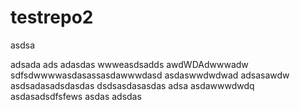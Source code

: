 # testrepo2

asdsa

adsada
ads
adasdas
wwweasdsadds
awdWDAdwwwadw
sdfsdwwwwasdasassasdawwwdasd
asdaswwdwdwad
adsasawdw
asdsadasadsdasdas
dsdsasdasasdas
adsa
asdawwwdwdq
asdasadsdfsfews
asdas
adsdas
